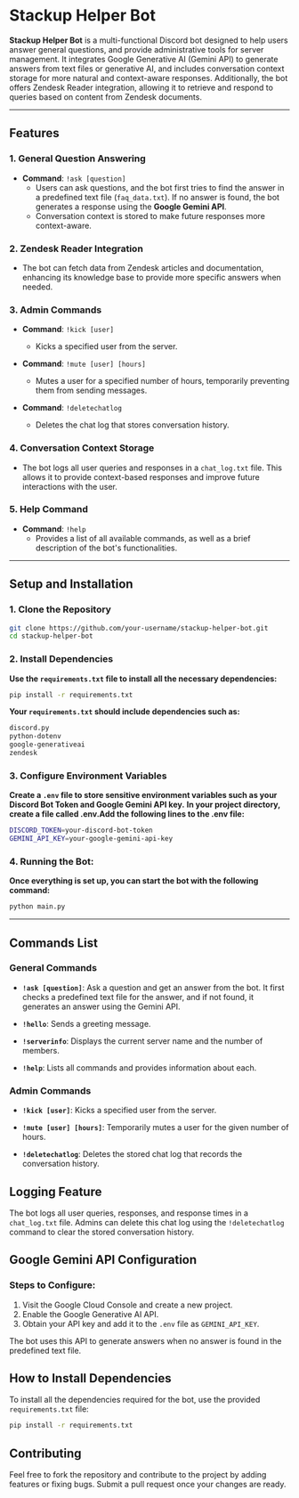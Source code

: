 # Stackup Helper Bot

**Stackup Helper Bot** is a multi-functional Discord bot designed to help users answer general questions, and provide administrative tools for server management. It integrates Google Generative AI (Gemini API) to generate answers from text files or generative AI, and includes conversation context storage for more natural and context-aware responses. Additionally, the bot offers Zendesk Reader integration, allowing it to retrieve and respond to queries based on content from Zendesk documents.

---

## Features

### 1. General Question Answering
- **Command**: `!ask [question]`
  - Users can ask questions, and the bot first tries to find the answer in a predefined text file (`faq_data.txt`). If no answer is found, the bot generates a response using the **Google Gemini API**.
  - Conversation context is stored to make future responses more context-aware.

### 2. Zendesk Reader Integration
- The bot can fetch data from Zendesk articles and documentation, enhancing its knowledge base to provide more specific answers when needed.

### 3. Admin Commands
- **Command**: `!kick [user]`
  - Kicks a specified user from the server.
  
- **Command**: `!mute [user] [hours]`
  - Mutes a user for a specified number of hours, temporarily preventing them from sending messages.

- **Command**: `!deletechatlog`
  - Deletes the chat log that stores conversation history.

### 4. Conversation Context Storage
- The bot logs all user queries and responses in a `chat_log.txt` file. This allows it to provide context-based responses and improve future interactions with the user.

### 5. Help Command
- **Command**: `!help`
  - Provides a list of all available commands, as well as a brief description of the bot's functionalities.

---

## Setup and Installation

### 1. Clone the Repository

```bash
git clone https://github.com/your-username/stackup-helper-bot.git
cd stackup-helper-bot
```

### 2. Install Dependencies
**Use the `requirements.txt` file to install all the necessary dependencies:**
```bash
pip install -r requirements.txt
```
**Your `requirements.txt` should include dependencies such as:**
```bash
discord.py
python-dotenv
google-generativeai
zendesk
```

### 3. Configure Environment Variables
**Create a `.env` file to store sensitive environment variables such as your Discord Bot Token and Google Gemini API key.**
**In your project directory, create a file called .env.Add the following lines to the .env file:**
```bash
DISCORD_TOKEN=your-discord-bot-token
GEMINI_API_KEY=your-google-gemini-api-key
```

### 4. Running the Bot:
**Once everything is set up, you can start the bot with the following command:**
```bash
python main.py
```

---
## Commands List

### General Commands
- **`!ask [question]`**: Ask a question and get an answer from the bot. It first checks a predefined text file for the answer, and if not found, it generates an answer using the Gemini API.
  
- **`!hello`**: Sends a greeting message.

- **`!serverinfo`**: Displays the current server name and the number of members.

- **`!help`**: Lists all commands and provides information about each.

### Admin Commands
- **`!kick [user]`**: Kicks a specified user from the server.

- **`!mute [user] [hours]`**: Temporarily mutes a user for the given number of hours.

- **`!deletechatlog`**: Deletes the stored chat log that records the conversation history.


## Logging Feature
The bot logs all user queries, responses, and response times in a `chat_log.txt` file. Admins can delete this chat log using the `!deletechatlog` command to clear the stored conversation history.

## Google Gemini API Configuration
### Steps to Configure:
1. Visit the Google Cloud Console and create a new project.
2. Enable the Google Generative AI API.
3. Obtain your API key and add it to the `.env` file as `GEMINI_API_KEY`.

The bot uses this API to generate answers when no answer is found in the predefined text file.

## How to Install Dependencies
To install all the dependencies required for the bot, use the provided `requirements.txt` file:

```bash
pip install -r requirements.txt
```

## Contributing
Feel free to fork the repository and contribute to the project by adding features or fixing bugs. Submit a pull request once your changes are ready.
